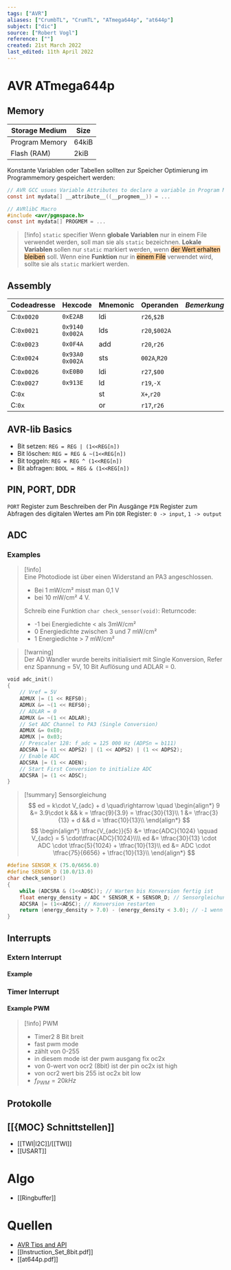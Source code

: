 ```yaml
---
tags: ["AVR"]
aliases: ["CrumbTL", "CrumTL", "ATmega644p", "at644p"]
subject: ["dic"]
source: ["Robert Vogl"]
reference: [""]
created: 21st March 2022
last_edited: 11th April 2022
---
```


# AVR ATmega644p
## Memory
| Storage Medium               | Size  |
| -------------- | ----- |
| Program Memory | 64kiB |
| Flash (RAM)    | 2kiB  |

Konstante Variablen oder Tabellen sollten zur Speicher Optimierung im Programmemory gespeichert werden:
```c
// AVR GCC usues Variable Attributes to declare a variable in Program Memory
const int mydata[] __attribute__((__progmem__)) = ...
```

```c
// AVRlibC Macro
#include <avr/pgmspace.h>
const int mydata[] PROGMEM = ...
```

>[!info] `static` specifier
> Wenn **globale Variablen** nur in einem File verwendet werden, soll man sie als `static` bezeichnen.
> **Lokale Variablen** sollen nur `static` markiert werden, wenn <mark style="background: #FFB86CA6;">der Wert erhalten bleiben</mark> soll.
> Wenn eine **Funktion** nur in <mark style="background: #FFB86CA6;">einem File</mark> verwendet wird, sollte sie als `static` markiert werden. 

## Assembly
| Codeadresse | Hexcode              | Mnemonic | Operanden     | _Bemerkung_ | Cycles |
| ----------- | -------------------- | -------- | ------------- | ----------- | ------ |
| C:`0x0020`  | `0xE2AB`             | ldi      | `r26`,`$2B`   |             |        |
| C:`0x0021`  | `0x9140`<br>`0x002A` | lds      | `r20`,`$002A` |             |        |
| C:`0x0023`  | `0x0F4A`             | add      | `r20`,`r26`   |             |        |
| C:`0x0024`  | `0x93A0`<br>`0x002A` | sts      | `002A`,`R20`  |             |        |
| C:`0x0026`  | `0xE0B0`             | ldi      | `r27`,`$00`   |             |        |
| C:`0x0027`  | `0x913E`               | ld       | `r19`,`-X`    |             |        |
| C:`0x`      |                      | st       | `X+`,`r20`    |             |        |
| C:`0x`      |                      | or       | `r17`,`r26`   |             |        |

## AVR-lib Basics
- Bit setzen: `REG = REG | (1<<REG[n])`
- Bit löschen: `REG = REG & ~(1<<REG[n])`
- Bit toggeln: `REG = REG ^ (1<<REG[n])`
- Bit abfragen: `BOOL = REG & (1<<REG[n])`

## PIN, PORT, DDR
`PORT` Register zum Beschreiben der Pin Ausgänge
`PIN` Register zum Abfragen des digitalen Wertes am Pin
`DDR` Register: `0 -> input`, `1 -> output`

## ADC
### Examples

> [!info]  Eine Photodiode ist über einen Widerstand an PA3 angeschlossen. 
> - Bei 1 mW/cm² misst man 0,1 V
> - bei 10 mW/cm² 4 V.
> 
> Schreib eine Funktion `char check_sensor(void)`:
> Returncode:
> - -1 bei Energiedichte < als 3mW/cm²
> - 0 Energiedichte zwischen 3 und 7 mW/cm²
> - 1 Energiedichte > 7 mW/cm²

> [!warning] Der AD Wandler wurde bereits initialisiert mit Single Konversion, Referenz Spannung = 5V, 10 Bit Auflösung und ADLAR = 0.
```c
void adc_init()
{
	// Vref = 5V
	ADMUX |= (1 << REFS0);
	ADMUX &= ~(1 << REFS0);
	// ADLAR = 0
	ADMUX &= ~(1 << ADLAR); 
	// Set ADC Channel to PA3 (Single Conversion)
	ADMUX &= 0xE0;
	ADMUX |= 0x03;
	// Prescaler 128: f_adc = 125 000 Hz (ADPSn = b111)
	ADCSRA |= (1 << ADPS2) | (1 << ADPS2) | (1 << ADPS2);
	// Enable ADC
	ADCSRA |= (1 << ADEN);
	// Start First Conversion to initialize ADC
	ADCSRA |= (1 << ADSC);
}
```

> [!summary] Sensorgleichung
> $$
> ed = k\cdot V_{adc} + d \quad\rightarrow \quad
> \begin{align*}
> 9 &= 3.9\cdot k && k = \tfrac{9}{3.9} = \tfrac{30}{13}\\
> 1 &= \tfrac{3}{13} + d && d = \tfrac{10}{13}\\
> \end{align*}
> $$
> $$
> \begin{align*}
> \tfrac{V_{adc}}{5} &= \tfrac{ADC}{1024} \qquad V_{adc} = 5 \cdot\tfrac{ADC}{1024}\\\\
> ed &= \tfrac{30}{13} \cdot ADC \cdot  \tfrac{5}{1024} + \tfrac{10}{13}\\
> ed &= ADC \cdot \tfrac{75}{6656} + \tfrac{10}{13}\\
> \end{align*}
> $$

```c	
#define SENSOR_K (75.0/6656.0)
#define SENSOR_D (10.0/13.0)
char check_sensor()
{
	while (ADCSRA & (1<<ADSC)); // Warten bis Konversion fertig ist
	float energy_density = ADC * SENSOR_K + SENSOR_D; // Sensorgleichung
	ADCSRA |= (1<<ADSC); // Konversion restarten
	return (energy_density > 7.0) - (energy_density < 3.0); // -1 wenn < 3, 1 wenn > 7, 0 wenn dazwischen
}
```

## Interrupts

### Extern Interrupt
#### Example

### Timer Interrupt
#### Example PWM
> [!info] PWM
> - Timer2 8 Bit breit
> - fast pwm mode
> - zählt von 0-255
> - in diesem mode ist der pwm ausgang fix oc2x
> - von 0-wert von ocr2 (8bit) ist der pin oc2x ist high
> - von ocr2 wert bis 255 ist oc2x bit low
> - $f_{PWM} = 20kHz$

## Protokolle

## [[{MOC} Schnittstellen]]
- [[TWI|I2C]]/[[TWI]]
-  [[USART]]

# Algo
- [[Ringbuffer]]

# Quellen
- [AVR Tips and API](https://onlinedocs.microchip.com/pr/GUID-78362176-487F-41B9-95C7-B478A9A186EB-en-US-2/index.html?GUID-E8E50411-4A61-4C7B-A8FD-7E07E93F6DDE)
- [[Instruction_Set_8bit.pdf]]
- [[at644p.pdf]]